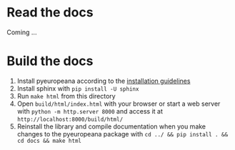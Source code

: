# Read the docs

Coming ...

# Build the docs

1. Install pyeuropeana according to the [installation guidelines](../README.md#installation)
2. Install sphinx with  `pip install -U sphinx`
3. Run `make html` from this directory
4. Open `build/html/index.html` with your browser or start a web server with `python -m http.server 8000` and access it at `http://localhost:8000/build/html/`
5. Reinstall the library and compile documentation when you make changes to the pyeuropeana package with `cd ../ && pip install . && cd docs && make html`
